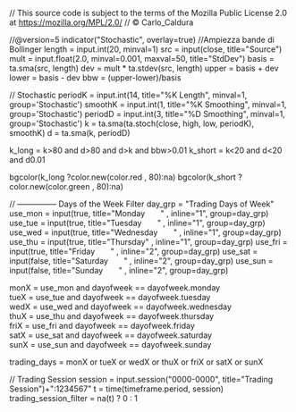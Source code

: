 // This source code is subject to the terms of the Mozilla Public License 2.0 at https://mozilla.org/MPL/2.0/
// © Carlo_Caldura

//@version=5
indicator("Stochastic", overlay=true)
//Ampiezza bande di Bollinger
length = input.int(20, minval=1)
src = input(close, title="Source")
mult = input.float(2.0, minval=0.001, maxval=50, title="StdDev")
basis = ta.sma(src, length)
dev = mult * ta.stdev(src, length)
upper = basis + dev
lower = basis - dev
bbw = (upper-lower)/basis

// Stochastic
periodK = input.int(14, title="%K Length", minval=1, group='Stochastic')
smoothK = input.int(1, title="%K Smoothing", minval=1, group='Stochastic')
periodD = input.int(3, title="%D Smoothing", minval=1, group='Stochastic')
k = ta.sma(ta.stoch(close, high, low, periodK), smoothK)
d = ta.sma(k, periodD)


k_long  = k>80 and d>80 and d>k and bbw>0.01
k_short = k<20 and d<20 and d<k and bbw>0.01

bgcolor(k_long ?color.new(color.red  , 80):na)
bgcolor(k_short ?color.new(color.green    , 80):na)

// ————— Days of the Week Filter
day_grp = "Trading Days of Week"
use_mon = input(true, title="Monday  "    , inline="1", group=day_grp)
use_tue = input(true, title="Tuesday  "   , inline="1", group=day_grp)
use_wed = input(true, title="Wednesday  " , inline="1", group=day_grp)
use_thu = input(true, title="Thursday"    , inline="1", group=day_grp)
use_fri = input(true, title="Friday  "    , inline="2", group=day_grp)
use_sat = input(false, title="Saturday  "  , inline="2", group=day_grp)
use_sun = input(false, title="Sunday  "    , inline="2", group=day_grp)

monX = use_mon and dayofweek == dayofweek.monday    
tueX = use_tue and dayofweek == dayofweek.tuesday   
wedX = use_wed and dayofweek == dayofweek.wednesday      
thuX = use_thu and dayofweek == dayofweek.thursday      
friX = use_fri and dayofweek == dayofweek.friday    
satX = use_sat and dayofweek == dayofweek.saturday      
sunX = use_sun and dayofweek == dayofweek.sunday    

trading_days = monX or tueX or wedX or thuX or friX or satX or sunX

// Trading Session
session = input.session("0000-0000", title="Trading Session")+":1234567"
t = time(timeframe.period, session)
trading_session_filter = na(t) ? 0 : 1
